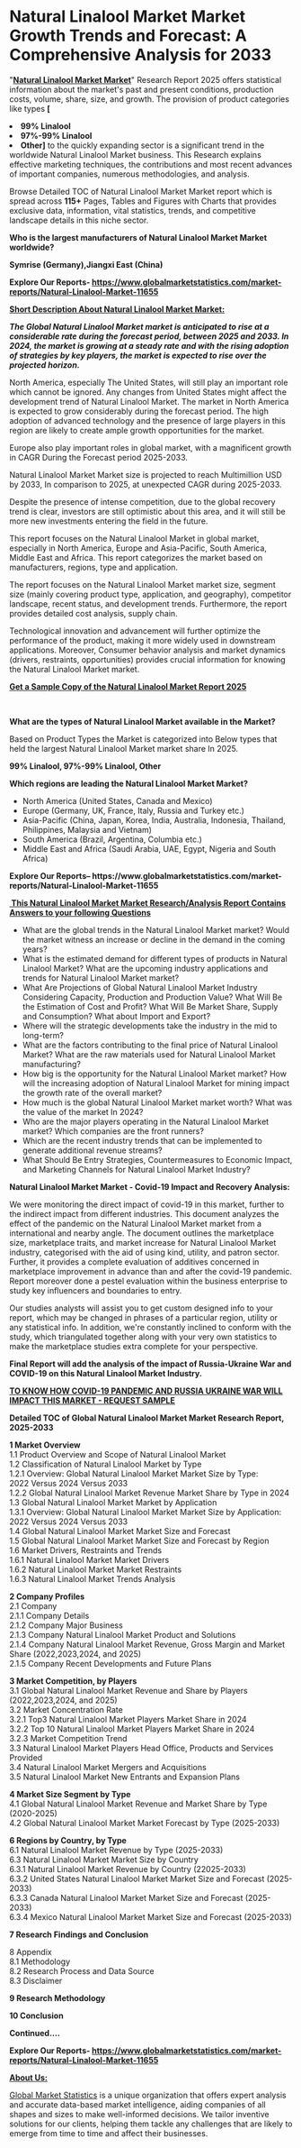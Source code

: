 <H1>Natural Linalool Market Market Growth Trends and Forecast: A Comprehensive Analysis for 2033</H1><p>"<strong><a href="https://www.globalmarketstatistics.com/market-reports/Natural-Linalool-Market-11655">Natural Linalool Market Market</a></strong>" Research Report 2025 offers statistical information about the market's past and present conditions, production costs, volume, share, size, and growth. The provision of product categories like types&nbsp;<strong>[<li>99% Linalool<li>97%-99% Linalool<li>Other]</strong>&nbsp;to the quickly expanding sector is a significant trend in the worldwide Natural Linalool Market business. This Research explains effective marketing techniques, the contributions and most recent advances of important companies, numerous methodologies, and analysis.</p><p>Browse Detailed TOC of Natural Linalool Market Market report which is spread across&nbsp;<strong>115+</strong>&nbsp;Pages, Tables and Figures with Charts that provides exclusive data, information, vital statistics, trends, and competitive landscape details in this niche sector.</p><p><strong>Who is the largest manufacturers of Natural Linalool Market Market worldwide?</strong></p><p><strong>Symrise (Germany),Jiangxi East (China)</strong></p><p><strong>Explore Our Reports-&nbsp;<a href="https://www.globalmarketstatistics.com/market-reports/Natural-Linalool-Market-11655">https://www.globalmarketstatistics.com/market-reports/Natural-Linalool-Market-11655</a></strong></p><p><strong><u>Short Description About Natural Linalool Market Market:</u></strong></p><p><strong><em>The Global Natural Linalool Market market is anticipated to rise at a considerable rate during the forecast period, between 2025 and 2033. In 2024, the market is growing at a steady rate and with the rising adoption of strategies by key players, the market is expected to rise over the projected horizon.</em></strong></p><p>North America, especially The United States, will still play an important role which cannot be ignored. Any changes from United States might affect the development trend of Natural Linalool Market. The market in North America is expected to grow considerably during the forecast period. The high adoption of advanced technology and the presence of large players in this region are likely to create ample growth opportunities for the market.</p><p>Europe also play important roles in global market, with a magnificent growth in CAGR During the Forecast period 2025-2033.</p><p>Natural Linalool Market Market size is projected to reach Multimillion USD by 2033, In comparison to 2025, at unexpected CAGR during 2025-2033.</p><p>Despite the presence of intense competition, due to the global recovery trend is clear, investors are still optimistic about this area, and it will still be more new investments entering the field in the future.</p><p>This report focuses on the Natural Linalool Market in global market, especially in North America, Europe and Asia-Pacific, South America, Middle East and Africa. This report categorizes the market based on manufacturers, regions, type and application.</p><p>The report focuses on the Natural Linalool Market market size, segment size (mainly covering product type, application, and geography), competitor landscape, recent status, and development trends. Furthermore, the report provides detailed cost analysis, supply chain.</p><p>Technological innovation and advancement will further optimize the performance of the product, making it more widely used in downstream applications. Moreover, Consumer behavior analysis and market dynamics (drivers, restraints, opportunities) provides crucial information for knowing the Natural Linalool Market market.</p><p><strong><u>Get a Sample Copy of the Natural Linalool Market Report 2025</u></strong></p><p>&nbsp;</p><p><strong>What are the types of Natural Linalool Market available in the Market?</strong></p><p>Based on Product Types the Market is categorized into Below types that held the largest Natural Linalool Market market share In 2025.</p><p><strong>99% Linalool, 97%-99% Linalool, Other</strong></p><p><strong>Which regions are leading the Natural Linalool Market Market?</strong></p><ul><li>North America (United States, Canada and Mexico)</li><li>Europe (Germany, UK, France, Italy, Russia and Turkey etc.)</li><li>Asia-Pacific (China, Japan, Korea, India, Australia, Indonesia, Thailand, Philippines, Malaysia and Vietnam)</li><li>South America (Brazil, Argentina, Columbia etc.)</li><li>Middle East and Africa (Saudi Arabia, UAE, Egypt, Nigeria and South Africa)</li></ul><p><strong>Explore Our Reports&ndash;&nbsp;https://www.globalmarketstatistics.com/market-reports/Natural-Linalool-Market-11655</strong></p><p><strong><u>&nbsp;This Natural Linalool Market Market Research/Analysis Report Contains Answers to your following Questions</u></strong></p><ul><li>What are the global trends in the Natural Linalool Market market? Would the market witness an increase or decline in the demand in the coming years?</li><li>What is the estimated demand for different types of products in Natural Linalool Market? What are the upcoming industry applications and trends for Natural Linalool Market market?</li><li>What Are Projections of Global Natural Linalool Market Industry Considering Capacity, Production and Production Value? What Will Be the Estimation of Cost and Profit? What Will Be Market Share, Supply and Consumption? What about Import and Export?</li><li>Where will the strategic developments take the industry in the mid to long-term?</li><li>What are the factors contributing to the final price of Natural Linalool Market? What are the raw materials used for Natural Linalool Market manufacturing?</li><li>How big is the opportunity for the Natural Linalool Market market? How will the increasing adoption of Natural Linalool Market for mining impact the growth rate of the overall market?</li><li>How much is the global Natural Linalool Market market worth? What was the value of the market In 2024?</li><li>Who are the major players operating in the Natural Linalool Market market? Which companies are the front runners?</li><li>Which are the recent industry trends that can be implemented to generate additional revenue streams?</li><li>What Should Be Entry Strategies, Countermeasures to Economic Impact, and Marketing Channels for Natural Linalool Market Industry?</li></ul><p><strong>Natural Linalool Market Market - Covid-19 Impact and Recovery Analysis:</strong></p><p>We were monitoring the direct impact of covid-19 in this market, further to the indirect impact from different industries. This document analyzes the effect of the pandemic on the Natural Linalool Market market from a international and nearby angle. The document outlines the marketplace size, marketplace traits, and market increase for Natural Linalool Market industry, categorised with the aid of using kind, utility, and patron sector. Further, it provides a complete evaluation of additives concerned in marketplace improvement in advance than and after the covid-19 pandemic. Report moreover done a pestel evaluation within the business enterprise to study key influencers and boundaries to entry.</p><p>Our studies analysts will assist you to get custom designed info to your report, which may be changed in phrases of a particular region, utility or any statistical info. In addition, we're constantly inclined to conform with the study, which triangulated together along with your very own statistics to make the marketplace studies extra complete for your perspective.</p><p><strong>Final Report will add the analysis of the impact of Russia-Ukraine War and COVID-19 on this Natural Linalool Market Industry.</strong></p><p><strong><u><a href="https://www.globalmarketstatistics.com/market-reports/Natural-Linalool-Market-11655">TO KNOW HOW COVID-19 PANDEMIC AND RUSSIA UKRAINE WAR WILL IMPACT THIS MARKET - REQUEST SAMPLE</a></u></strong></p><p><strong>Detailed TOC of Global Natural Linalool Market Market Research Report, 2025-2033</strong></p><p><strong>1 Market Overview</strong><br /> 1.1 Product Overview and Scope of Natural Linalool Market<br /> 1.2 Classification of Natural Linalool Market by Type<br /> 1.2.1 Overview: Global Natural Linalool Market Market Size by Type: 2022&nbsp;Versus 2024 Versus 2033<br /> 1.2.2 Global Natural Linalool Market Revenue Market Share by Type in 2024<br /> 1.3 Global Natural Linalool Market Market by Application<br /> 1.3.1 Overview: Global Natural Linalool Market Market Size by Application: 2022&nbsp;Versus 2024 Versus 2033<br /> 1.4 Global Natural Linalool Market Market Size and Forecast<br /> 1.5 Global Natural Linalool Market Market Size and Forecast by Region<br /> 1.6 Market Drivers, Restraints and Trends<br /> 1.6.1 Natural Linalool Market Market Drivers<br /> 1.6.2 Natural Linalool Market Market Restraints<br /> 1.6.3 Natural Linalool Market Trends Analysis</p><p><strong>2 Company Profiles</strong><br /> 2.1 Company<br /> 2.1.1 Company Details<br /> 2.1.2 Company Major Business<br /> 2.1.3 Company Natural Linalool Market Product and Solutions<br /> 2.1.4 Company Natural Linalool Market Revenue, Gross Margin and Market Share (2022,2023,2024, and 2025)<br /> 2.1.5 Company Recent Developments and Future Plans</p><p><strong>3 Market Competition, by Players</strong><br /> 3.1 Global Natural Linalool Market Revenue and Share by Players (2022,2023,2024, and 2025)<br /> 3.2 Market Concentration Rate<br /> 3.2.1 Top3 Natural Linalool Market Players Market Share in 2024<br /> 3.2.2 Top 10 Natural Linalool Market Players Market Share in 2024<br /> 3.2.3 Market Competition Trend<br /> 3.3 Natural Linalool Market Players Head Office, Products and Services Provided<br /> 3.4 Natural Linalool Market Mergers and Acquisitions<br /> 3.5 Natural Linalool Market New Entrants and Expansion Plans</p><p><strong>4 Market Size Segment by Type</strong><br /> 4.1 Global Natural Linalool Market Revenue and Market Share by Type (2020-2025)<br /> 4.2 Global Natural Linalool Market Market Forecast by Type (2025-2033)</p><p><strong>6 Regions by Country, by Type</strong><br /> 6.1 Natural Linalool Market Revenue by Type (2025-2033)<br /> 6.3 Natural Linalool Market Market Size by Country<br /> 6.3.1 Natural Linalool Market Revenue by Country (22025-2033)<br /> 6.3.2 United States Natural Linalool Market Market Size and Forecast (2025-2033)<br /> 6.3.3 Canada Natural Linalool Market Market Size and Forecast (2025-2033)<br /> 6.3.4 Mexico Natural Linalool Market Market Size and Forecast (2025-2033)</p><p><strong>7 Research Findings and Conclusion</strong></p><p>8 Appendix<br /> 8.1 Methodology<br /> 8.2 Research Process and Data Source<br /> 8.3 Disclaimer</p><p><strong>9 Research Methodology</strong></p><p><strong>10 Conclusion</strong></p><p><strong>Continued&hellip;.</strong></p><p><strong>Explore Our Reports-&nbsp;<a href="https://www.globalmarketstatistics.com/market-reports/Natural-Linalool-Market-11655">https://www.globalmarketstatistics.com/market-reports/Natural-Linalool-Market-11655</a></strong></p><p><strong><u>About Us:</u></strong></p><p><a href="https://www.globalmarketstatistics.com/">Global Market Statistics</a> is a unique organization that offers expert analysis and accurate data-based market intelligence, aiding companies of all shapes and sizes to make well-informed decisions. We tailor inventive solutions for our clients, helping them tackle any challenges that are likely to emerge from time to time and affect their businesses.</p><p>&nbsp;</p>
